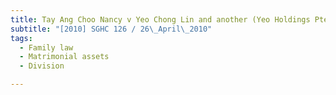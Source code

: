 ```yaml
---
title: Tay Ang Choo Nancy v Yeo Chong Lin and another (Yeo Holdings Pte Ltd, miscellaneous 
subtitle: "[2010] SGHC 126 / 26\_April\_2010"
tags:
  - Family law
  - Matrimonial assets
  - Division

---
```


